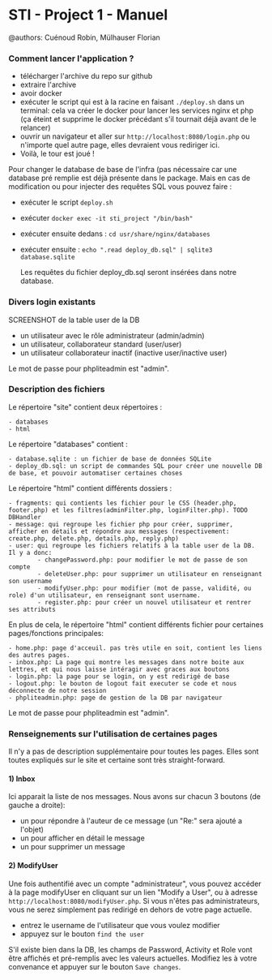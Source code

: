 # STI - Project 1 - Manuel

@authors: Cuénoud Robin, Mülhauser Florian

 

### Comment lancer l'application ?

* télécharger l'archive du repo sur github
* extraire l'archive
* avoir docker
* exécuter le script qui est à la racine en faisant `./deploy.sh` dans un terminal: cela va créer le docker pour lancer les services nginx et php (ça éteint et supprime le docker précédant s'il tournait déjà avant de le relancer)
* ouvrir un navigateur et aller sur `http://localhost:8080/login.php` ou n'importe quel autre page, elles devraient vous rediriger ici.
* Voilà, le tour est joué !





Pour changer le database de base de l'infra (pas nécessaire car une database pré remplie est déjà présente dans le package. Mais en cas de modification ou pour injecter des requêtes SQL vous pouvez faire : 

* exécuter le script `deploy.sh` 

* exécuter `docker exec -it sti_project "/bin/bash"`

* exécuter ensuite dedans : `cd usr/share/nginx/databases` 

* exécuter ensuite : `echo ".read deploy_db.sql" | sqlite3 database.sqlite ` 

  Les requêtes du fichier deploy_db.sql seront insérées dans notre database.



### Divers login existants

SCREENSHOT de la table user de la DB

* un utilisateur avec le rôle administrateur (admin/admin)
* un utilisateur, collaborateur standard (user/user)
* un utilisateur collaborateur inactif (inactive user/inactive user)

Le mot de passe pour phpliteadmin est "admin".



### Description des fichiers

Le répertoire "site" contient deux répertoires :

    - databases
    - html

Le répertoire "databases" contient :

    - database.sqlite : un fichier de base de données SQLite
    - deploy_db.sql: un script de commandes SQL pour créer une nouvelle DB de base, et pouvoir automatiser certaines choses 

Le répertoire "html" contient différents dossiers :

    - fragments: qui contients les fichier pour le CSS (header.php, footer.php) et les filtres(adminFilter.php, loginFilter.php). TODO DBHandler
    - message: qui regroupe les fichier php pour créer, supprimer, afficher en détails et répondre aux messages (respectivement: create.php, delete.php, details.php, reply.php)
    - user: qui regroupe les fichiers relatifs à la table user de la DB. Il y a donc: 
    		- changePassword.php: pour modifier le mot de passe de son compte
    		- deleteUser.php: pour supprimer un utilisateur en renseignant son username
    		- modifyUser.php: pour modifier (mot de passe, validité, ou role) d'un utilisateur, en renseignant sont username.
    		- register.php: pour créer un nouvel utilisateur et rentrer ses attributs

En plus de cela, le répertoire "html" contient différents fichier pour certaines pages/fonctions principales:

```
- home.php: page d'acceuil. pas très utile en soit, contient les liens des autres pages.
- inbox.php: La page qui montre les messages dans notre boite aux lettres, et qui nous laisse intéragir avec graces aux boutons
- login.php: la page pour se login, on y est redirigé de base
- logout.php: le bouton de logout fait executer se code et nous déconnecte de notre session
- phpliteadmin.php: page de gestion de la DB par navigateur
```

Le mot de passe pour phpliteadmin est "admin".



### Renseignements sur l'utilisation de certaines pages

Il n'y a pas de description supplémentaire pour toutes les pages. Elles sont toutes expliqués sur le site et certaine sont très straight-forward.

#### 1) Inbox

Ici apparait la liste de nos messages. Nous avons sur chacun 3 boutons (de gauche a droite):

* un pour répondre à l'auteur de ce message (un "Re:" sera ajouté a l'objet)
* un pour afficher en détail le message
* un pour supprimer un message 

#### 2) ModifyUser

Une fois authentifié avec un compte "administrateur", vous pouvez accéder à la page modifyUser en cliquant sur un lien "Modify a User", ou à adresse `http://localhost:8080/modifyUser.php`. Si vous n'êtes pas administrateurs, vous ne serez simplement pas redirigé en dehors de votre page actuelle.

* entrez le username de l'utilisateur que vous voulez modifier
* appuyez sur le bouton `find the user`

S'il existe bien dans la DB, les champs de Password, Activity et Role vont être affichés et pré-remplis avec les valeurs actuelles. Modifiez les à votre convenance et appuyer sur le bouton `Save changes`. 